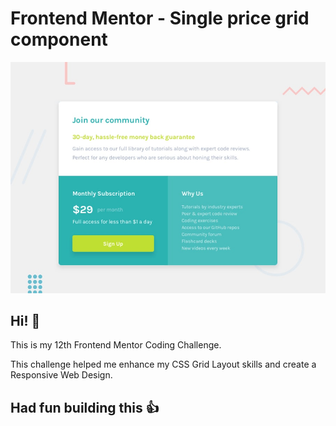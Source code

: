 # Frontend Mentor - Single price grid component

![Design preview for the Single price grid component coding challenge](./design/desktop-preview.jpg)

## Hi! 👋

This is my 12th Frontend Mentor Coding Challenge.

This challenge helped me enhance my CSS Grid Layout skills and create a Responsive Web Design.

## Had fun building this 👍
